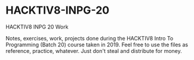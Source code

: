 # HACKTIV8-INPG-20
HACKTIV8 INPG 20 Work

Notes, exercises, work, projects done during the HACKTIV8 Intro To Programming (Batch 20) course taken in 2019.
Feel free to use the files as reference, practice, whatever. Just don't steal and distribute for money.
